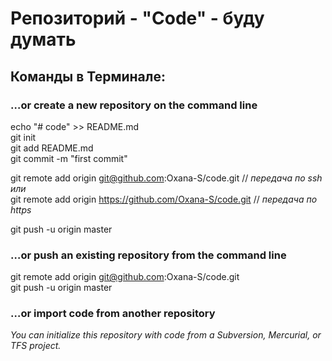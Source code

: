 # Репозиторий - "Code" - буду думать
## Команды в Терминале:  
### …or create a new repository on the command line  
echo "# code" >> README.md  
git init  
git add README.md  
git commit -m "first commit"  

git remote add origin git@github.com:Oxana-S/code.git    // *передача по ssh*   
*или*     
git remote add origin https://github.com/Oxana-S/code.git     // *передача по https*

git push -u origin master  

### …or push an existing repository from the command line
git remote add origin git@github.com:Oxana-S/code.git  
git push -u origin master  

### …or import code from another repository  
*You can initialize this repository with code from a Subversion, Mercurial, or TFS project.*
